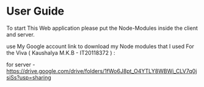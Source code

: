 # User Guide

To start This Web application please put the Node-Modules inside the client and server. 

use My Google account link to download my Node modules that I used For the Viva ( Kaushalya M.K.B - IT20118372 ) :

for server - https://drive.google.com/drive/folders/1fWo6J8pt_O4YTLY8WBWi_CLV7q0jsiSs?usp=sharing
